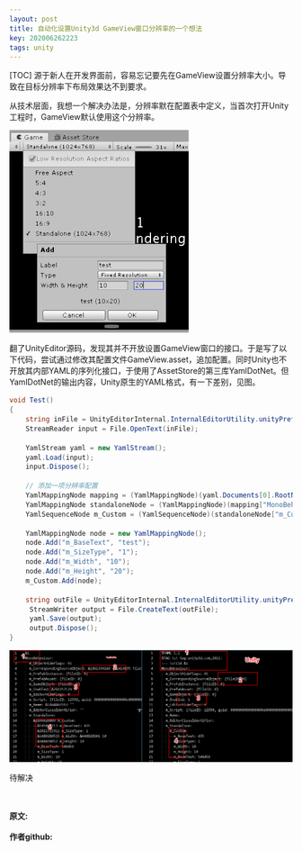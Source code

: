 ```yaml
---
layout: post
title: 自动化设置Unity3d GameView窗口分辨率的一个想法
key: 202006262223
tags: unity
---
```


[TOC]
源于新人在开发界面前，容易忘记要先在GameView设置分辨率大小。导致在目标分辨率下布局效果达不到要求。

从技术层面，我想一个解决办法是，分辨率默在配置表中定义，当首次打开Unity工程时，GameView默认使用这个分辨率。

![](https://raw.githubusercontent.com/lizijie/lizijie.github.io/master/assets/images/2020-09-26-%E8%87%AA%E5%8A%A8%E5%8C%96%E8%AE%BE%E7%BD%AEUnity3d%20GameView%E7%AA%97%E5%8F%A3%E5%88%86%E8%BE%A8%E7%8E%87%E7%9A%84%E4%B8%80%E4%B8%AA%E6%83%B3%E6%B3%95/size_view.png)

翻了UnityEditor源码，发现其并不开放设置GameView窗口的接口。于是写了以下代码，尝试通过修改其配置文件GameView.asset，追加配置。同时Unity也不开放其内部YAML的序列化接口，于使用了AssetStore的第三库YamlDotNet。但YamlDotNet的输出内容，Unity原生的YAML格式，有一下差别，见图。
```c#
void Test()
{
    string inFile = UnityEditorInternal.InternalEditorUtility.unityPreferencesFolder + "/GameViewSizes.asset";
    StreamReader input = File.OpenText(inFile);

    YamlStream yaml = new YamlStream();
    yaml.Load(input);
    input.Dispose();

    // 添加一项分辨率配置
    YamlMappingNode mapping = (YamlMappingNode)(yaml.Documents[0].RootNode);
    YamlMappingNode standaloneNode = (YamlMappingNode)(mapping["MonoBehaviour"]["m_Standalone"]);
    YamlSequenceNode m_Custom = (YamlSequenceNode)(standaloneNode["m_Custom"]);

    YamlMappingNode node = new YamlMappingNode();
    node.Add("m_BaseText", "test");
    node.Add("m_SizeType", "1");    
    node.Add("m_Width", "10");
    node.Add("m_Height", "20");
    m_Custom.Add(node);

    string outFile = UnityEditorInternal.InternalEditorUtility.unityPreferencesFolder + "/GameViewSizesTemp.asset";
     StreamWriter output = File.CreateText(outFile);
     yaml.Save(output);
     output.Dispose();
}
```

![](https://raw.githubusercontent.com/lizijie/lizijie.github.io/master/assets/images/2020-09-26-%E8%87%AA%E5%8A%A8%E5%8C%96%E8%AE%BE%E7%BD%AEUnity3d%20GameView%E7%AA%97%E5%8F%A3%E5%88%86%E8%BE%A8%E7%8E%87%E7%9A%84%E4%B8%80%E4%B8%AA%E6%83%B3%E6%B3%95/compare.png)

待解决

<br>	
<br>	
<b>原文:<br>
<https://lizijie.github.io/2020/04/20/%E5%A5%97%E6%96%B9%E6%A1%88%E6%98%AF%E8%A7%A3%E5%86%B3%E9%97%AE%E9%A2%98%E7%9A%84%E9%94%99%E8%AF%AF%E6%80%9D%E8%B7%AF.html>
<br>
作者github:<br>	
<https://github.com/lizijie>
</b>
